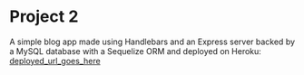 # Project 2

A simple blog app made using Handlebars and an Express server backed by a MySQL database with a Sequelize ORM and deployed on Heroku: [deployed_url_goes_here](*)
